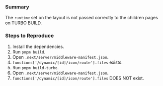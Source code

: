 ### Summary

The `runtime` set on the layout is not passed correctly to the children pages on TURBO BUILD.

### Steps to Reproduce

1. Install the dependencies.
2. Run `pnpm build`.
3. Open `.next/server/middleware-manifest.json`.
4. `functions['/dynamic/[id]/icon/route'].files` exists.
5. Run `pnpm build-turbo`.
6. Open `.next/server/middleware-manifest.json`.
7. `functions['/dynamic/[id]/icon/route'].files` DOES NOT exist.
